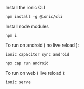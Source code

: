 Install the ionic CLI 

`npm install -g @ionic/cli`

Install node modules

`npm i`

To run on android ( no live reload ): 

`ionic capacitor sync android`

`npx cap run android`

To run on web ( live reload ): 

`ionic serve`
